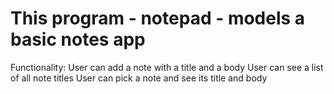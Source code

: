 # This program - notepad - models a basic notes app

Functionality:
    User can add a note with a title and a body
    User can see a list of all note titles
    User can pick a note and see its title and body



